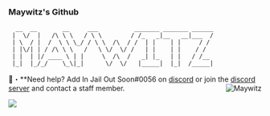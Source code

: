 ### Maywitz's Github

```sh-session
  __  __       __     ___          _______ _______ ______
 |  \/  |   /\ \ \   / \ \        / /_   _|__   __|___  /
 | \  / |  /  \ \ \_/ / \ \  /\  / /  | |    | |     / / 
 | |\/| | / /\ \ \   /   \ \/  \/ /   | |    | |    / /  
 | |  | |/ ____ \ | |     \  /\  /   _| |_   | |   / /__ 
 |_|  |_/_/    \_\|_|      \/  \/   |_____|  |_|  /_____|
 ```
 
 📩・**Need help? Add In Jail Out Soon#0056 on [discord](https://discord.gg/dWsEDuGByY) or join the [discord server](https://discord.gg/dWsEDuGByY) and contact a staff member.
 </a><img align="right" src="https://github-readme-stats.vercel.app/api/top-langs?username=Maywitz&count_private=true&hide=procfile&theme=dark&border_color=000000&cache_seconds=1800&layout=compact&langs_count=10&custom_title=Most Used Coding Languages" alt="Maywitz" /> </p>
<a href="https://Cheataway.com" target="_blank"> <img src="https://discord.c99.nl/widget/theme-1/715385148941795458.png"/></a>
